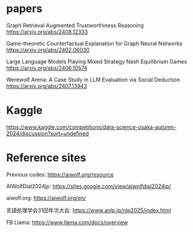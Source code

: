 # papers

Graph Retrieval Augmented Trustworthiness Reasoning
https://arxiv.org/abs/2408.12333

Game-theoretic Counterfactual Explanation for Graph Neural Networks
https://arxiv.org/abs/2402.06030

Large Language Models Playing Mixed Strategy Nash Equilibrium Games
https://arxiv.org/abs/2406.10574

Werewolf Arena: A Case Study in LLM Evaluation via Social Deduction
https://arxiv.org/abs/2407.13943

# Kaggle

https://www.kaggle.com/competitions/data-science-osaka-autumn-2024/discussion?sort=undefined

# Reference sites

Previous codes: https://aiwolf.org/resource

AIWolfDial2024jp: https://sites.google.com/view/aiwolfdial2024jp/

aiwolf.org: https://aiwolf.org/en/

言語処理学会31回年次大会: https://www.anlp.jp/nlp2025/index.html

FB Llama: https://www.llama.com/docs/overview

